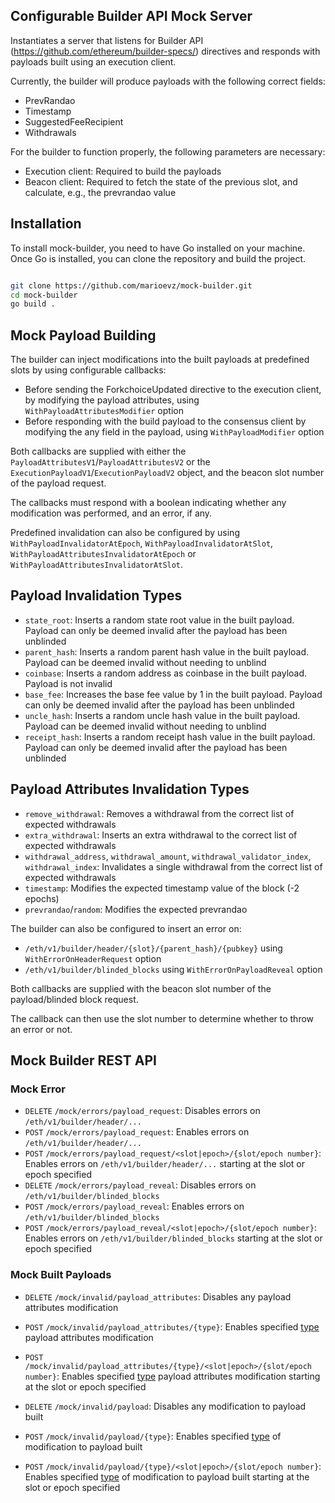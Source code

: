 ## Configurable Builder API Mock Server

Instantiates a server that listens for Builder API (https://github.com/ethereum/builder-specs/) directives and responds with payloads built using an execution client.

Currently, the builder will produce payloads with the following correct fields:
- PrevRandao
- Timestamp
- SuggestedFeeRecipient
- Withdrawals

For the builder to function properly, the following parameters are necessary:
- Execution client: Required to build the payloads
- Beacon client: Required to fetch the state of the previous slot, and calculate, e.g., the prevrandao value

## Installation

To install mock-builder, you need to have Go installed on your machine. Once Go is installed, you can clone the repository and build the project.

```bash

git clone https://github.com/marioevz/mock-builder.git
cd mock-builder
go build .
```

## Mock Payload Building
The builder can inject modifications into the built payloads at predefined slots by using configurable callbacks:
- Before sending the ForkchoiceUpdated directive to the execution client, by modifying the payload attributes, using `WithPayloadAttributesModifier` option
- Before responding with the build payload to the consensus client by modifying the any field in the payload, using `WithPayloadModifier` option

Both callbacks are supplied with either the `PayloadAttributesV1`/`PayloadAttributesV2` or the `ExecutionPayloadV1`/`ExecutionPayloadV2` object, and the beacon slot number of the payload request.

The callbacks must respond with a boolean indicating whether any modification was performed, and an error, if any.

Predefined invalidation can also be configured by using `WithPayloadInvalidatorAtEpoch`, `WithPayloadInvalidatorAtSlot`, `WithPayloadAttributesInvalidatorAtEpoch` or `WithPayloadAttributesInvalidatorAtSlot`.

## Payload Invalidation Types
- `state_root`: Inserts a random state root value in the built payload. Payload can only be deemed invalid after the payload has been unblinded
- `parent_hash`: Inserts a random parent hash value in the built payload. Payload can be deemed invalid without needing to unblind
- `coinbase`: Inserts a random address as coinbase in the built payload. Payload is not invalid
- `base_fee`: Increases the base fee value by 1 in the built payload. Payload can only be deemed invalid after the payload has been unblinded
- `uncle_hash`: Inserts a random uncle hash value in the built payload. Payload can be deemed invalid without needing to unblind
- `receipt_hash`: Inserts a random receipt hash value in the built payload. Payload can only be deemed invalid after the payload has been unblinded

## Payload Attributes Invalidation Types
- `remove_withdrawal`: Removes a withdrawal from the correct list of expected withdrawals
- `extra_withdrawal`: Inserts an extra withdrawal to the correct list of expected withdrawals
- `withdrawal_address`, `withdrawal_amount`, `withdrawal_validator_index`, `withdrawal_index`: Invalidates a single withdrawal from the correct list of expected withdrawals
- `timestamp`: Modifies the expected timestamp value of the block (-2 epochs)
- `prevrandao`/`random`: Modifies the expected prevrandao

The builder can also be configured to insert an error on:
- `/eth/v1/builder/header/{slot}/{parent_hash}/{pubkey}` using `WithErrorOnHeaderRequest` option
- `/eth/v1/builder/blinded_blocks` using `WithErrorOnPayloadReveal` option

Both callbacks are supplied with the beacon slot number of the payload/blinded block request.

The callback can then use the slot number to determine whether to throw an error or not.

## Mock Builder REST API
### Mock Error
- `DELETE` `/mock/errors/payload_request`: Disables errors on `/eth/v1/builder/header/...`
- `POST` `/mock/errors/payload_request`: Enables errors on `/eth/v1/builder/header/...`
- `POST` `/mock/errors/payload_request/<slot|epoch>/{slot/epoch number}`: Enables errors on `/eth/v1/builder/header/...` starting at the slot or epoch specified
- `DELETE` `/mock/errors/payload_reveal`: Disables errors on `/eth/v1/builder/blinded_blocks`
- `POST` `/mock/errors/payload_reveal`: Enables errors on `/eth/v1/builder/blinded_blocks`
- `POST` `/mock/errors/payload_reveal/<slot|epoch>/{slot/epoch number}`: Enables errors on `/eth/v1/builder/blinded_blocks` starting at the slot or epoch specified

### Mock Built Payloads
- `DELETE` `/mock/invalid/payload_attributes`: Disables any payload attributes modification
- `POST` `/mock/invalid/payload_attributes/{type}`: Enables specified [type](#payload-attributes-invalidation-types) payload attributes modification
- `POST` `/mock/invalid/payload_attributes/{type}/<slot|epoch>/{slot/epoch number}`: Enables specified [type](#payload-attributes-invalidation-types) payload attributes modification starting at the slot or epoch specified

- `DELETE` `/mock/invalid/payload`: Disables any modification to payload built
- `POST` `/mock/invalid/payload/{type}`: Enables specified [type](#payload-invalidation-types) of modification to payload built
- `POST` `/mock/invalid/payload/{type}/<slot|epoch>/{slot/epoch number}`: Enables specified [type](#payload-invalidation-types) of modification to payload built starting at the slot or epoch specified
